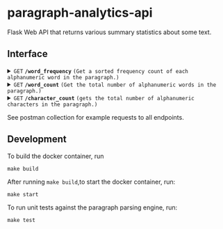 # paragraph-analytics-api

Flask Web API that returns various summary statistics about some text.

## Interface
<details>
 <summary><code>GET</code> <code><b>/word_frequency</b></code> <code>(Get a sorted frequency count of each alphanumeric word in the paragraph.)</code></summary>

##### Body

> | key       |  type     | data type               | description                                                           |
> |-----------|-----------|-------------------------|-----------------------------------------------------------------------|
> | paragraph |  required | string                  | The text paragraph that will be analyzed  |


##### Responses

> | http code     | content-type                      | response                                                            |
> |---------------|-----------------------------------|---------------------------------------------------------------------|
> | `200`         | `application/json`        | lexicographically sorted frequency map of all words in the paragraph. |
> | `400`         | `text/html;charset=UTF-8` |Error parsing paragraph from request body. body should be of the form:`{"paragraph": "your_paragraph_here"}`|

</details>

<details>
 <summary><code>GET</code> <code><b>/word_count</b></code> <code>(Get the total number of alphanumeric words in the paragraph.)</code></summary>

##### Body

> | key       |  type     | data type               | description                                                           |
> |-----------|-----------|-------------------------|-----------------------------------------------------------------------|
> | paragraph |  required | string                  | The text paragraph that will be analyzed  |


##### Responses

> | http code     | content-type                      | response                                                            |
> |---------------|-----------------------------------|---------------------------------------------------------------------|
> | `200`         | `text/html;charset=UTF-8`        | number of words in the paragraph. |
> | `400`         | `text/html;charset=UTF-8 |Error parsing paragraph from request body. body should be of the form:`{"paragraph": "your_paragraph_here"}`|

</details>

<details>
 <summary><code>GET</code> <code><b>/character_count</b></code> <code>(gets the total number of alphanumeric characters in the paragraph.)</code></summary>

 ##### Parameters

> | name              |  type     | data type      | description                         |
> |-------------------|-----------|----------------|-------------------------------------|
> | `exclude_spaces` |  optional | boolean   | Whether or not spaces should be excluded from the character count. The default behaviour is to include spaces in the count.|

  
##### Body

> | key       |  type     | data type               | description                                                           |
> |-----------|-----------|-------------------------|-----------------------------------------------------------------------|
> | paragraph |  required | string                  | The text paragraph that will be analyzed  |


##### Responses

> | http code     | content-type                      | response                                                            |
> |---------------|-----------------------------------|---------------------------------------------------------------------|
> | `200`         | `text/html; charset=utf-8`        |  Number of alphanumeric or punctuation characters in the paragraph. |
> | `400`         | `text/html;charset=UTF-8` |Error parsing paragraph from request body. body should be of the form:`{"paragraph": "your_paragraph_here"}`|
> | `400`         | `text/html;charset=UTF-8`|Error parsing `exclude_spaces` value from the request parameters.|

</details>

See postman collection for example requests to all endpoints.


## Development

To build the docker container, run
```
make build
```

After running `make build`,to start the docker container, run:
``` 
make start 
```
To run unit tests against the paragraph parsing engine, run:
```
make test
```

